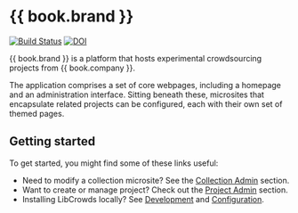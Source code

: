 # {{ book.brand }}

[![Build Status](https://travis-ci.org/LibCrowds/libcrowds.svg?branch=master)](https://travis-ci.org/LibCrowds/libcrowds)
[![DOI](https://zenodo.org/badge/92406558.svg)](https://zenodo.org/badge/latestdoi/92406558)

{{ book.brand }} is a platform that hosts experimental crowdsourcing projects from {{ book.company }}.

The application comprises a set of core webpages, including a homepage and an administration interface. Sitting beneath these, microsites that encapsulate related projects can be configured, each with their own set of themed pages.

## Getting started

To get started, you might find some of these links useful:

- Need to modify a collection microsite? See the [Collection Admin](admin/collection/README.md) section.
- Want to create or manage project? Check out the [Project Admin](admin/project/README.md) section.
- Installing LibCrowds locally? See [Development](development.md) and [Configuration](configuration.md).
